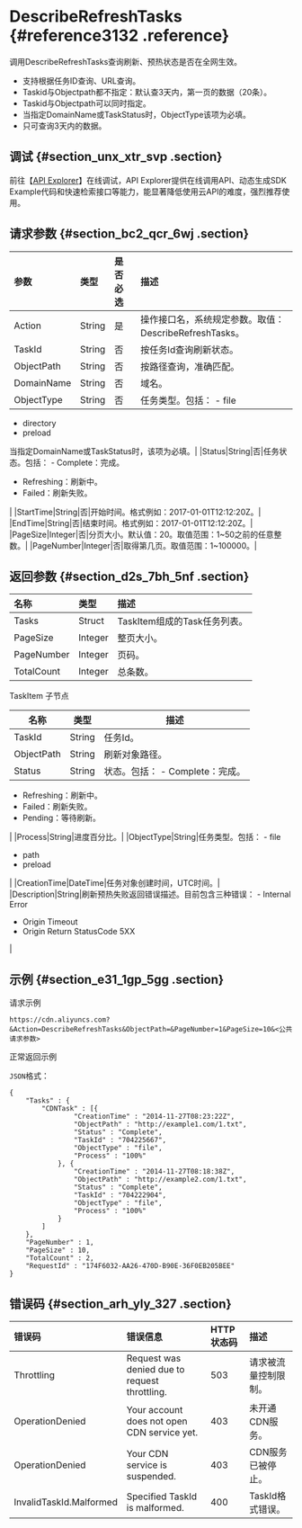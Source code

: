# DescribeRefreshTasks {#reference3132 .reference}

调用DescribeRefreshTasks查询刷新、预热状态是否在全网生效。

-   支持根据任务ID查询、URL查询。
-   Taskid与Objectpath都不指定：默认查3天内，第一页的数据（20条）。
-   Taskid与Objectpath可以同时指定。
-   当指定DomainName或TaskStatus时，ObjectType该项为必填。
-   只可查询3天内的数据。

## 调试 {#section_unx_xtr_svp .section}

前往【[API Explorer](https://api.aliyun.com/#/?product=Cdn&api=DescribeRefreshTasks)】在线调试，API Explorer提供在线调用API、动态生成SDK Example代码和快速检索接口等能力，能显著降低使用云API的难度，强烈推荐使用。

## 请求参数 {#section_bc2_qcr_6wj .section}

|参数|类型|是否必选|描述|
|:-|:-|:---|:-|
|Action|String|是|操作接口名，系统规定参数。取值：DescribeRefreshTasks。|
|TaskId|String|否|按任务Id查询刷新状态。|
|ObjectPath|String|否|按路径查询，准确匹配。|
|DomainName|String|否|域名。|
|ObjectType|String|否|任务类型。包括： -   file
-   directory
-   preload

 当指定DomainName或TaskStatus时，该项为必填。|
|Status|String|否|任务状态。包括： -   Complete：完成。
-   Refreshing：刷新中。
-   Failed：刷新失败。

 |
|StartTime|String|否|开始时间。格式例如：2017-01-01T12:12:20Z。|
|EndTime|String|否|结束时间。格式例如：2017-01-01T12:12:20Z。|
|PageSize|Integer|否|分页大小。默认值：20。取值范围：1~50之前的任意整数。|
|PageNumber|Integer|否|取得第几页。取值范围：1~100000。|

## 返回参数 {#section_d2s_7bh_5nf .section}

|名称|类型|描述|
|:-|:-|:-|
|Tasks|Struct|TaskItem组成的Task任务列表。|
|PageSize|Integer|整页大小。|
|PageNumber|Integer|页码。|
|TotalCount|Integer|总条数。|

TaskItem 子节点

|名称|类型|描述|
|--|--|--|
|TaskId|String|任务Id。|
|ObjectPath|String|刷新对象路径。|
|Status|String|状态。包括： -   Complete：完成。
-   Refreshing：刷新中。
-   Failed：刷新失败。
-   Pending：等待刷新。

 |
|Process|String|进度百分比。|
|ObjectType|String|任务类型。包括： -   file
-   path
-   preload

 |
|CreationTime|DateTime|任务对象创建时间，UTC时间。|
|Description|String|刷新预热失败返回错误描述。目前包含三种错误： -   Internal Error
-   Origin Timeout
-   Origin Return StatusCode 5XX

 |

## 示例 {#section_e31_1gp_5gg .section}

请求示例

``` {#codeblock_1v0_0l5_xhq}
https://cdn.aliyuncs.com?&Action=DescribeRefreshTasks&ObjectPath=&PageNumber=1&PageSize=10&<公共请求参数>
```

正常返回示例

`JSON`格式：

``` {#codeblock_78o_h27_vin .language-json}
{
    "Tasks" : {
        "CDNTask" : [{
                "CreationTime" : "2014-11-27T08:23:22Z",
                "ObjectPath" : "http://example1.com/1.txt",
                "Status" : "Complete",
                "TaskId" : "704225667",
                "ObjectType" : "file",
                "Process" : "100%"
            }, {
                "CreationTime" : "2014-11-27T08:18:38Z",
                "ObjectPath" : "http://example2.com/1.txt",
                "Status" : "Complete",
                "TaskId" : "704222904",
                "ObjectType" : "file",
                "Process" : "100%"
            }
        ]
    },
    "PageNumber" : 1,
    "PageSize" : 10,
    "TotalCount" : 2,
    "RequestId" : "174F6032-AA26-470D-B90E-36F0EB205BEE"
}
```

## 错误码 {#section_arh_yly_327 .section}

|错误码|错误信息|HTTP 状态码|描述|
|:--|:---|:-------|:-|
|Throttling|Request was denied due to request throttling.|503|请求被流量控制限制。|
|OperationDenied|Your account does not open CDN service yet.|403|未开通CDN服务。|
|OperationDenied|Your CDN service is suspended.|403|CDN服务已被停止。|
|InvalidTaskId.Malformed|Specified TaskId is malformed.|400|TaskId格式错误。|

